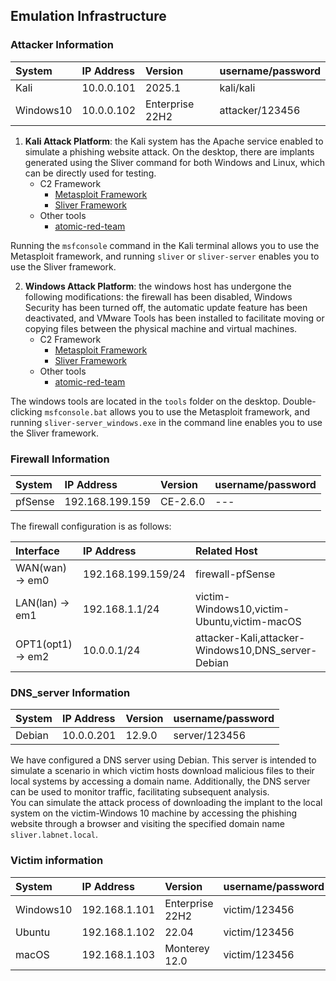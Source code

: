 ## Emulation Infrastructure

### Attacker Information

| System        | IP Address          | Version          | username/password |
|:-------------|:------------------|:------------------|:------------------|
| Kali   | 10.0.0.101 | 2025.1  | kali/kali |
| Windows10   | 10.0.0.102 | Enterprise 22H2 | attacker/123456 |

1. **Kali Attack Platform**: the Kali system has the Apache service enabled to simulate a phishing website attack. On the desktop, there are implants generated using the Sliver command for both Windows and Linux, which can be directly used for testing.
    - C2 Framework
        - [Metasploit Framework](https://github.com/rapid7/metasploit-framework)
        - [Sliver Framework](https://sliver.sh/)
    - Other tools
        - [atomic-red-team](https://github.com/redcanaryco/atomic-red-team)

Running the `msfconsole` command in the Kali terminal allows you to use the Metasploit framework, and running `sliver` or `sliver-server` enables you to use the Sliver framework.

2. **Windows Attack Platform**: the windows host has undergone the following modifications: the firewall has been disabled, Windows Security has been turned off, the automatic update feature has been deactivated, and VMware Tools has been installed to facilitate moving or copying files between the physical machine and virtual machines.
    - C2 Framework
        - [Metasploit Framework](https://windows.metasploit.com/)
        - [Sliver Framework](https://sliver.sh/)
    - Other tools
        - [atomic-red-team](https://github.com/redcanaryco/atomic-red-team)

The windows tools are located in the `tools` folder on the desktop. Double-clicking `msfconsole.bat` allows you to use the Metasploit framework, and running `sliver-server_windows.exe` in the command line enables you to use the Sliver framework.


### Firewall Information

| System        | IP Address          | Version          | username/password |
|:-------------|:------------------|:------------------|:------------------|
| pfSense   | 192.168.199.159 |  CE-2.6.0   |  --- |

The firewall configuration is as follows:

| Interface        | IP Address          | Related Host          | 
|:-------------|:------------------|:------------------|
| WAN(wan) -> em0   | 192.168.199.159/24 |  firewall-pfSense   |
| LAN(lan) -> em1   | 192.168.1.1/24 |  victim-Windows10,victim-Ubuntu,victim-macOS   |
| OPT1(opt1) -> em2   | 10.0.0.1/24 |  attacker-Kali,attacker-Windows10,DNS_server-Debian   |

### DNS_server Information

| System        | IP Address          | Version          | username/password |
|:-------------|:------------------|:------------------|:------------------|
| Debian   | 10.0.0.201 | 12.9.0  | server/123456  |

We have configured a DNS server using Debian. This server is intended to simulate a scenario in which victim hosts download malicious files to their local systems by accessing a domain name. Additionally, the DNS server can be used to monitor traffic, facilitating subsequent analysis.<br>
You can simulate the attack process of downloading the implant to the local system on the victim-Windows 10 machine by accessing the phishing website through a browser and visiting the specified domain name `sliver.labnet.local`.


### Victim information

| System        | IP Address          | Version          | username/password |
|:-------------|:------------------|:------------------|:------------------|
| Windows10   | 192.168.1.101 | Enterprise 22H2 | victim/123456 |
| Ubuntu   | 192.168.1.102 | 22.04 | victim/123456 |
| macOS   | 192.168.1.103 | Monterey 12.0 | victim/123456 |
